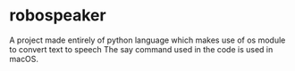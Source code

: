 # robospeaker
A project made entirely of python language which makes use of os module to convert text to speech
The say command used in the code is used in macOS.

